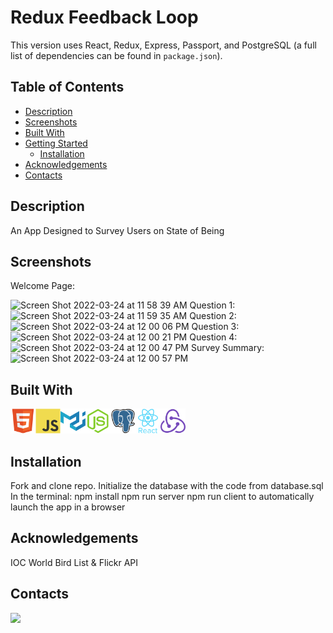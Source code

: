 
# Redux Feedback Loop
This version uses React, Redux, Express, Passport, and PostgreSQL (a full list of dependencies can be found in `package.json`).


## Table of Contents

- [Description](#description)
- [Screenshots](#screenshots)
- [Built With](#built-with)
- [Getting Started](#getting-started)
  - [Installation](#installation)
- [Acknowledgements](#acknowledgements)
- [Contacts](#contacts)

## Description
An App Designed to Survey Users on State of Being

## Screenshots
Welcome Page: 

![Screen Shot 2022-03-24 at 11 58 39 AM](https://user-images.githubusercontent.com/88753277/159970785-5157cc21-be92-4dd5-bf88-a0e3fdf38d1a.png)
Question 1: 
![Screen Shot 2022-03-24 at 11 59 35 AM](https://user-images.githubusercontent.com/88753277/159970834-53efef34-64e9-43f9-91df-64fd663fdf68.png)
Question 2:
![Screen Shot 2022-03-24 at 12 00 06 PM](https://user-images.githubusercontent.com/88753277/159970961-0596e0fa-1b04-4f84-856a-14ed2430b079.png)
Question 3: 
![Screen Shot 2022-03-24 at 12 00 21 PM](https://user-images.githubusercontent.com/88753277/159971028-0960456e-57ae-4f92-ad28-512dbf6129c8.png)
Question 4: 
![Screen Shot 2022-03-24 at 12 00 47 PM](https://user-images.githubusercontent.com/88753277/159971081-41fa485d-e9de-453e-a6e5-4fc6e4df52a9.png)
Survey Summary: 
![Screen Shot 2022-03-24 at 12 00 57 PM](https://user-images.githubusercontent.com/88753277/159971126-c752c3d8-ccfa-4786-bb8d-1c7bd02bbeee.png)




## Built With
<a href="https://developer.mozilla.org/en-US/docs/Web/HTML"><img src="https://raw.githubusercontent.com/devicons/devicon/master/icons/html5/html5-original.svg" height="40px" width="40px" /></a><a href="https://developer.mozilla.org/en-US/docs/Web/JavaScript"><img src="https://raw.githubusercontent.com/devicons/devicon/master/icons/javascript/javascript-original.svg" height="40px" width="40px" /></a><a href="https://material-ui.com/"><img src="https://raw.githubusercontent.com/devicons/devicon/master/icons/materialui/materialui-original.svg" height="40px" width="40px" /></a><a href="https://nodejs.org/en/"><img src="https://raw.githubusercontent.com/devicons/devicon/master/icons/nodejs/nodejs-original.svg" height="40px" width="40px" /></a><a href="https://www.postgresql.org/"><img src="https://raw.githubusercontent.com/devicons/devicon/master/icons/postgresql/postgresql-original.svg" height="40px" width="40px" /></a><a href="https://reactjs.org/"><img src="https://raw.githubusercontent.com/devicons/devicon/master/icons/react/react-original-wordmark.svg" height="40px" width="40px" /></a><a href="https://redux.js.org/"><img src="https://raw.githubusercontent.com/devicons/devicon/master/icons/redux/redux-original.svg" height="40px" width="40px" /></a>

## Installation
Fork and clone repo. Initialize the database with the code from database.sql In the terminal: npm install npm run server npm run client to automatically launch the app in a browser

## Acknowledgements
IOC World Bird List & Flickr API

## Contacts
<a href="https://www.linkedin.com/in/leah-grim-846875218/"><img src="https://img.shields.io/badge/LinkedIn-0077B5?style=for-the-badge&logo=linkedin&logoColor=white" /></a>


